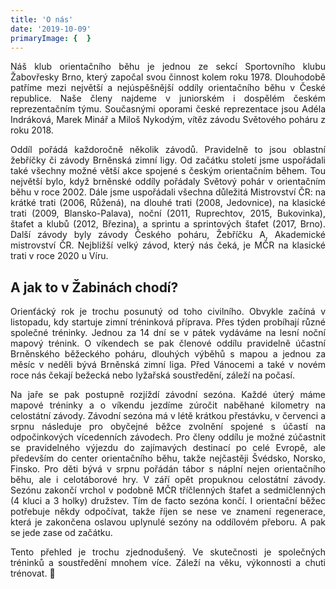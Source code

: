 ```yaml
---
title: 'O nás'
date: '2019-10-09'
primaryImage: {  }
---
```


<style>
p {
  text-align: justify;
  text-justify: inter-word;
}
</style>

Náš klub orientačního běhu je jednou ze sekcí Sportovního klubu Žabovřesky Brno, který započal svou činnost kolem roku 1978. Dlouhodobě patříme mezi největší a nejúspěšnější oddíly orientačního běhu v České republice. Naše členy najdeme v juniorském i dospělém českém reprezentačním týmu. Současnými oporami české reprezentace jsou Adéla Indráková, Marek Minář a Miloš Nykodým, vítěz závodu Světového poháru z roku 2018.

Oddíl pořádá každoročně několik závodů. Pravidelně to jsou oblastní žebříčky či závody Brněnská zimní ligy. Od začátku století jsme uspořádali také všechny možné větší akce spojené s českým orientačním během. Tou největší bylo, když brněnské oddíly pořádaly Světový pohár v orientačním běhu v roce 2002. Dále jsme uspořádali všechna důležitá Mistrovství ČR: na krátké trati (2006, Růžená), na dlouhé trati (2008, Jedovnice), na klasické trati (2009, Blansko-Palava), noční (2011, Ruprechtov, 2015, Bukovinka), štafet a klubů (2012, Březina), a sprintu a sprintových štafet (2017, Brno). Další závody byly závody Českého poháru, Žebříčku A, Akademické mistrovství ČR. Nejbližší velký závod, který nás čeká, je MČR na klasické trati v roce 2020 u Víru.

## A jak to v Žabinách chodí?

Orienťácký rok je trochu posunutý od toho civilního. Obvykle začíná v listopadu, kdy startuje zimní tréninková příprava. Přes týden probíhají různé společné tréninky. Jednou za 14 dní se v pátek vydáváme na lesní noční mapový trénink. O víkendech se pak členové oddílu pravidelně účastní Brněnského běžeckého poháru, dlouhých výběhů s mapou a jednou za měsíc v neděli bývá Brněnská zimní liga. Před Vánocemi a také v novém roce nás čekají bežecká nebo lyžařská soustředění, záleží na počasí.

Na jaře se pak postupně rozjíždí závodní sezóna. Každé úterý máme mapové tréninky a o víkendu jezdíme zúročit naběhané kilometry na celostátní závody. Závodní sezóna má v létě krátkou přestávku, v červenci a srpnu následuje pro obyčejné běžce zvolnění spojené s účastí na odpočinkových vícedenních závodech. Pro členy oddílu je možné zúčastnit se pravidelného výjezdu do zajímavých destinací po celé Evropě, ale především do center orientačního běhu, takže nejčastěji Švédsko, Norsko, Finsko. Pro děti bývá v srpnu pořádán tábor s náplní nejen orientačního běhu, ale i celotáborové hry. V září opět propuknou celostátní závody. Sezónu zakončí vrchol v podobně MČR tříčlenných štafet a sedmičlenných (4 kluci a 3 holky) družstev. Tím de facto sezóna končí. I orientační běžec potřebuje někdy odpočívat, takže říjen se nese ve znamení regenerace, která je zakončena oslavou uplynulé sezóny na oddílovém přeboru. A pak se jede zase od začátku.

Tento přehled je trochu zjednodušený. Ve skutečnosti je společných tréninků a soustředění mnohem více. Záleží na věku, výkonnosti a chuti trénovat. 🙂
